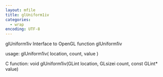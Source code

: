 ```yaml
---
layout: mfile
title: glUniform1iv
categories:
  - wrap
encoding: UTF-8
---
```


glUniform1iv  Interface to OpenGL function glUniform1iv

usage:  glUniform1iv( location, count, value )

C function:  void glUniform1iv(GLint location, GLsizei count, const GLint\* value)